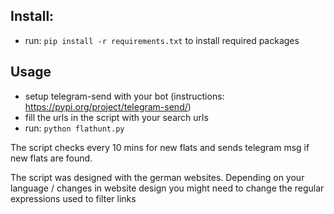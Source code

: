 ## Install:
- run: ``` pip install -r requirements.txt ``` to install required packages

## Usage
 - setup telegram-send with your bot (instructions: https://pypi.org/project/telegram-send/)
 - fill the urls in the script with your search urls
 - run: ``` python flathunt.py ```

The script checks every 10 mins for new flats and sends telegram msg if new flats are found.

The script was designed with the german websites. Depending on your language / changes in website design you might need to change the regular expressions used to filter links

